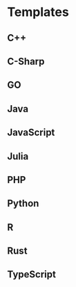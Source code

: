 # Templates


<!-- DESCRIPTION -->


## C++



## C-Sharp



## GO



## Java



## JavaScript



## Julia



## PHP



## Python



## R



## Rust



## TypeScript
